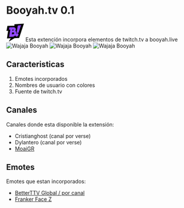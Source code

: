 # Booyah.tv 0.1
  ![app icon](48.png) Esta extención incorpora elementos de twitch.tv a booyah.live ![Wajaja](https://cdn.frankerfacez.com/emoticon/594021/1) Booyah ![Wajaja](https://cdn.frankerfacez.com/emoticon/594021/1) Booyah ![Wajaja](https://cdn.frankerfacez.com/emoticon/594021/1) Booyah


## Caracteristicas

1. Emotes incorporados
2. Nombres de usuario con colores
3. Fuente de twitch.tv

## Canales

Canales donde esta disponible la extensión:

* Cristianghost (canal por verse)
* Dylantero (canal por verse)
* [MoaiGR](https://booyah.live/channels/63681555?source=33)

## Emotes

Emotes que estan incorporados:

* [BetterTTV Global / por canal](https://betterttv.com)
* [Franker Face Z](https://www.frankerfacez.com)
